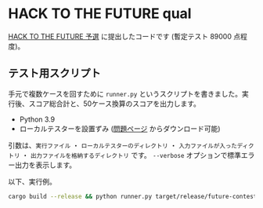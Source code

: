 # HACK TO THE FUTURE qual

[HACK TO THE FUTURE 予選](https://atcoder.jp/contests/future-contest-2022-qual) に提出したコードです (暫定テスト 89000 点程度)。

## テスト用スクリプト

手元で複数ケースを回すために `runner.py` というスクリプトを書きました。実行後、スコア総合計と、50ケース換算のスコアを出力します。

-   Python 3.9
-   ローカルテスターを設置ずみ ([問題ページ](https://atcoder.jp/contests/future-contest-2022-qual/tasks/future_contest_2022_qual_a) からダウンロード可能)

引数は、`実行ファイル` ・ `ローカルテスターのディレクトリ` ・ `入力ファイルが入ったディクトリ` ・ `出力ファイルを格納するディレクトリ` です。 `--verbose` オプションで標準エラー出力を表示します。

以下、実行例。

```bash
cargo build --release && python runner.py target/release/future-contest-2022-qual-a ../future-contest-2022-qual-a-tools ../future-contest-2022-qual-a-tools/in ../future-contest-2022-qual-a-tools/out
```
